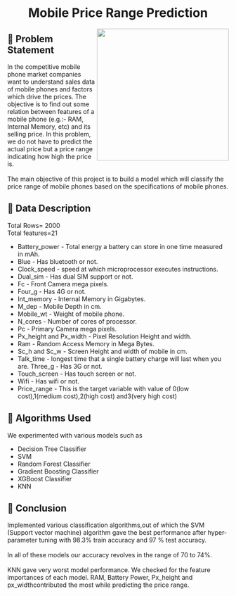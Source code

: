 <h1 align='center'> Mobile Price Range Prediction</h1>
<img align='right' height ='300' src='https://media.giphy.com/media/63I6FXZTXks2A/giphy.gif'>
<h2>📱 Problem Statement</h2>
In the competitive mobile phone market
companies want to understand sales data of
mobile phones and factors which drive the
prices. The objective is to find out some
relation between features of a mobile phone
(e.g.:- RAM, Internal Memory, etc) and its
selling price. In this problem, we do not
have to predict the actual price but a price
range indicating how high the price is. <br>
<br>
The main objective of this project is to build a model which will classify the price range of mobile phones based on the specifications of
mobile phones.
<h2>📱 Data Description</h2>
Total Rows= 2000<br>
Total features=21<br>

* Battery_power - Total energy a
battery can store in one time
measured in mAh.
* Blue - Has bluetooth or not.
* Clock_speed - speed at which
microprocessor executes
instructions.
* Dual_sim - Has dual SIM support or
not.
* Fc - Front Camera mega pixels.
* Four_g - Has 4G or not.
* Int_memory - Internal Memory in
Gigabytes.
* M_dep - Mobile Depth in cm.
* Mobile_wt - Weight of mobile
phone.
* N_cores - Number of cores of
processor.
* Pc - Primary Camera mega pixels.
* Px_height and Px_width - Pixel
Resolution Height and width.
* Ram - Random Access Memory in
Mega Bytes.
* Sc_h and Sc_w - Screen Height and
width of mobile in cm.
* Talk_time - longest time that a
single battery charge will last when
you are.
Three_g - Has 3G or not.
* Touch_screen - Has touch screen or
not.
* Wifi - Has wifi or not.
* Price_range - This is the target
variable with value of 0(low
cost),1(medium cost),2(high cost)
and3(very high cost)

<h2>📱 Algorithms Used</h2>

We experimented with various models
such as

* Decision Tree Classifier
* SVM
* Random Forest Classifier
* Gradient Boosting Classifier
* XGBoost Classifier
* KNN
<h2>📱 Conclusion</h2>
Implemented various classification
algorithms,out of which the SVM (Support
vector machine) algorithm gave the best
performance after hyper-parameter tuning
with 98.3% train accuracy and 97 % test
accuracy. <br>
<br>
In all of these models our accuracy revolves
in the range of 70 to 74%.
<br>
<br>
KNN gave very worst model performance.
We checked for the feature importances of
each model. RAM, Battery Power,
Px_height and px_widthcontributed the most
while predicting the price range.

